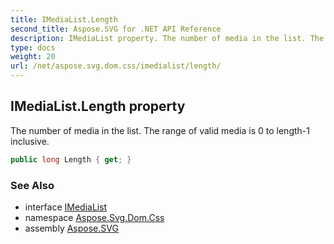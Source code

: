 ```yaml
---
title: IMediaList.Length
second_title: Aspose.SVG for .NET API Reference
description: IMediaList property. The number of media in the list. The range of valid media is 0 to length-1 inclusive
type: docs
weight: 20
url: /net/aspose.svg.dom.css/imedialist/length/
---
```

## IMediaList.Length property

The number of media in the list. The range of valid media is 0 to length-1 inclusive.

```csharp
public long Length { get; }
```

### See Also

* interface [IMediaList](../)
* namespace [Aspose.Svg.Dom.Css](../../../aspose.svg.dom.css/)
* assembly [Aspose.SVG](../../../)
